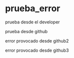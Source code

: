# prueba_error
prueba desde el developer

prueba desde github

error provocado desde github2

error provocado desde github3
